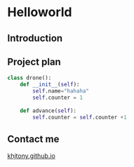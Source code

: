 # Helloworld
## Introduction
## Project plan
```python
class drone():
    def __init__(self):
        self.name="hahaha"
        self.counter = 1
        
    def advance(self):
        self.counter = self.counter +1
```

## Contact me
[khjtony.github.io](http://khjtony.github.io)


